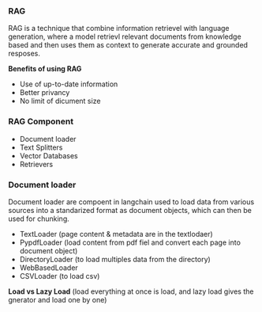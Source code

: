 ### RAG

RAG is a technique that combine information retrievel with language generation, where a model retrievl relevant documents from knowledge based and then uses them as context to generate accurate and grounded resposes.

**Benefits of using RAG**

* Use of up-to-date information
* Better privancy
* No limit of dicument size

### RAG Component

* Document loader
* Text Splitters
* Vector Databases
* Retrievers

### Document loader

Document loader are compoent in langchain used to load data from various sources  into a standarized format as document objects, which can then be used for chunking.

* TextLoader (page content & metadata are in the textlodaer)
* PypdfLoader (load content from pdf fiel and convert each page into document object)
* DirectoryLoader (to load multiples data from the directory)
* WebBasedLoader
* CSVLoader (to load csv)

**Load vs Lazy Load** (load everything at once is load, and lazy load gives the gnerator and load one by one)
